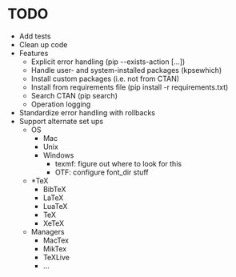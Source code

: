 TODO
====

* Add tests
* Clean up code
* Features
	* Explicit error handling (pip --exists-action [...])
	* Handle user- and system-installed packages (kpsewhich)
	* Install custom packages (i.e. not from CTAN)
	* Install from requirements file (pip install -r requirements.txt)
	* Search CTAN (pip search)
	* Operation logging
* Standardize error handling with rollbacks
* Support alternate set ups
	* OS
		* Mac
		* Unix
		* Windows
			* texmf: figure out where to look for this
			* OTF: configure font_dir stuff
	* *TeX
		* BibTeX
		* LaTeX
		* LuaTeX
		* TeX
		* XeTeX
	* Managers
		* MacTex
		* MikTex
		* TeXLive
		* ...
